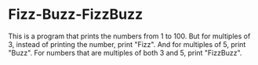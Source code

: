 # Fizz-Buzz-FizzBuzz
This is a program that prints the numbers from 1 to 100. But for multiples of 3, instead of printing the number, print "Fizz". And for multiples of 5, print "Buzz". For numbers that are multiples of both 3 and 5, print "FizzBuzz".
